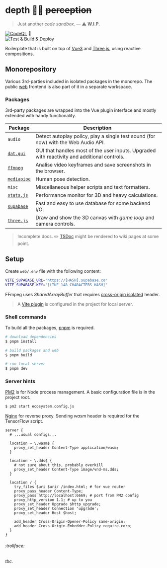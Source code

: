 # depth 🧘‍♀️ ~~perception~~

> Just another _code sandbox_. — :warning: **W.I.P.**

[![CodeQL](https://github.com/SubZtep/depth/actions/workflows/codeql-analysis.yml/badge.svg)](https://github.com/SubZtep/depth/actions/workflows/codeql-analysis.yml)
:balloon: \
[![Test & Build & Deploy](https://github.com/SubZtep/depth/actions/workflows/deploy.yml/badge.svg)](https://github.com/SubZtep/depth/actions/workflows/deploy.yml)

Boilerplate that is built on top of [Vue3](https://v3.vuejs.org/api/sfc-script-setup.html) and [Three.js](https://threejs.org/), using reactive compositions.

## Monorepository

Various 3rd-parties included in isolated packages in the monorepo. The public [web](./web#readme) frontend is also part of it in a separate workspace.

### Packages

3rd-party packages are wrapped into the Vue plugin interface and mostly extended with handy functionality.

| Package                                    | Description                                                                                 |
| ------------------------------------------ | ------------------------------------------------------------------------------------------- |
| `audio`                                  | Detect autoplay policy, play a single test sound (for now) with the Web Audio API.          |
| [`dat.gui`](packages/dat.gui#readme)     | GUI that handles most of the user inputs. Upgraded with reactivity and additional controls. |
| [`ffmpeg`](packages/ffmpeg#readme)       | Analise video keyframes and save screenshots in the browser.                                |
| [`mediapipe`](packages/mediapipe#readme) | Human pose detection.                                                                       |
| `misc`                                   | Miscellaneous helper scripts and text formatters.                                           |
| [`stats.js`](packages/stats.js#readme)   | Performance monitor for 3D and heavy calculations.                                          |
| [`supabase`](packages/supabase#readme)   | Fast and easy to use database for some backend I/O.                                         |
| [`three.js`](packages/three.js#readme)   | Draw and show the 3D canvas with _game loop_ and camera controls.                           |

> Incomplete docs. :pencil2: [TSDoc](https://tsdoc.org/) might be rendered to wiki pages at some point.

## Setup

Create `web/.env` file with the following content:

```sh
VITE_SUPABASE_URL="https://[HASH].supabase.co"
VITE_SUPABASE_KEY="[LIKE_148_CHARACTERS_HASH]"
```

FFmpeg uses _SharedArrayBuffer_ that requires [cross-origin isolated](https://developer.chrome.com/blog/enabling-shared-array-buffer/) header.

> A [Vite plugin](https://github.com/chaosprint/vite-plugin-cross-origin-isolation) is configured in the project for local server.

### Shell commands

To build all the packages, [pnpm](https://pnpm.io/installation) is required.

```sh
# download dependencies
$ pnpm install

# build packages and web
$ pnpm build

# run local server
$ pnpm dev
```

### Server hints

[PM2](https://pm2.keymetrics.io/docs/usage/quick-start/) is for Node process management. A basic configuration file is in the project root.

```sh
$ pm2 start ecosystem.config.js
```

[Nginx](https://docs.nginx.com/nginx/admin-guide/web-server/reverse-proxy/) for reverse proxy. Sending _wasm_ header is required for the TensorFlow script.

```nginx
server {
  # ...usual configs...

  location ~ \.wasm$ {
    proxy_set_header Content-Type application/wasm;
  }

  location ~ \.dds$ {
    # not sure about this, probably overkill
    proxy_set_header Content-Type image/vnd-ms.dds;
  }

  location / {
    try_files $uri $uri/ /index.html; # for vue router
    proxy_pass_header Content-Type;
    proxy_pass http://localhost:6669; # port from PM2 config
    proxy_http_version 1.1; # up to you
    proxy_set_header Upgrade $http_upgrade;
    proxy_set_header Connection 'upgrade';
    proxy_set_header Host $host;

    add_header Cross-Origin-Opener-Policy same-origin;
    add_header Cross-Origin-Embedder-Policy require-corp;
  }
}
```

###### :trollface:

_tbc._
